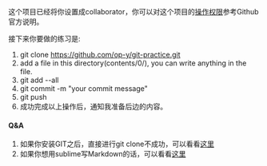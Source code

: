 这个项目已经将你设置成collaborator，你可以对这个项目的[操作权限](https://help.github.com/articles/permission-levels-for-a-user-account-repository/#collaborator-access-on-a-repository-owned-by-a-user-account)参考Github官方说明。

接下来你要做的练习是:
1. git clone https://github.com/op-y/git-practice.git
2. add a file in this directory(contents/0/), you can write anything in the file.
3. git add --all
4. git commit -m "your commit message"
5. git push
6. 成功完成以上操作后，通知我准备后边的内容。
#### Q&A
1. 如果你安装GIT之后，直接进行git clone不成功，可以看看[这里](https://github.com/op-y/git-practice/blob/master/contents/0/git-config-ssh.md)
2. 如果你想用sublime写Markdown的话，可以看看[这里](https://github.com/op-y/git-practice/blob/master/contents/0/sublime-for-md.md)
